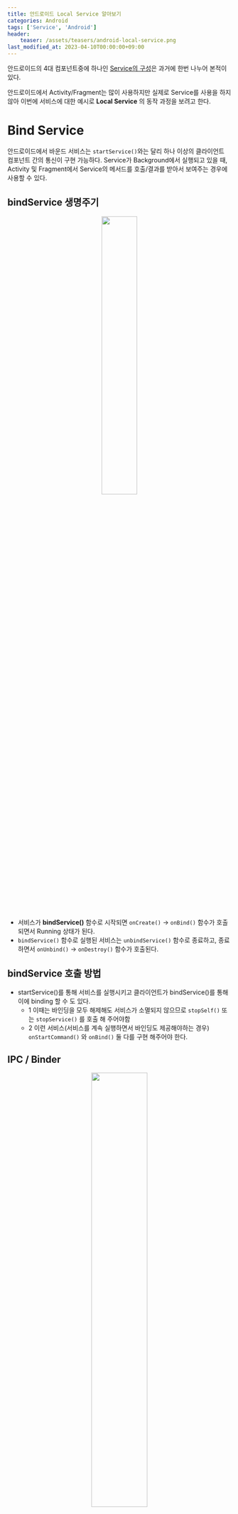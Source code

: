 ```yaml
---
title: 안드로이드 Local Service 알아보기
categories: Android
tags: ['Service', 'Android']
header:
    teaser: /assets/teasers/android-local-service.png
last_modified_at: 2023-04-10T00:00:00+09:00
---
```

안드로이드의 4대 컴포넌트중에 하나인 [Service의 구성](https://ppeper.github.io/android/service/)은 과거에 한번 나누어 본적이 있다. 

안드로이드에서 Activity/Fragment는 많이 사용하지만 실제로 Service를 사용을 하지 않아 이번에 서비스에 대한 예시로 __Local  Service__ 의 동작 과정을 보려고 한다.

# Bind Service
안드로이드에서 바운드 서비스는 `startService()`와는 달리 하나 이상의 클라이언트 컴포넌트 간의 통신이 구현 가능하다. 
Service가 Background에서 실행되고 있을 때, Activity 및 Fragment에서 Service의 메서드를 호출/결과를 받아서 보여주는 경우에 사용할 수 있다.

## bindService 생명주기
<p align="center"><img src="https://user-images.githubusercontent.com/63226023/150674329-805df55b-0cde-4a26-915a-1cc42fb9343a.png" width="40%"></p>

- 서비스가 __bindService()__ 함수로 시작되면 `onCreate()` -> `onBind()` 함수가 호출되면서 Running 상태가 된다.
- `bindService()` 함수로 실행된 서비스는 `unbindService()` 함수로 종료하고, 종료하면서 `onUnbind()` -> `onDestroy()` 함수가 호출된다.

## bindService 호출 방법

- startService()를 통해 서비스를 실행시키고 클라이언트가 bindService()를 통해 이에 binding 할 수 도 있다.
    - 1 이때는 바인딩을 모두 해제해도 서비스가 소멸되지 않으므로 `stopSelf()` 또는 `stopService()` 를 호출 해 주어야함
    - 2 이런 서비스(서비스를 계속 실행하면서 바인딩도 제공해야하는 경우) `onStartCommand()` 와 `onBind()` 둘 다를 구현 해주어야 한다.

## IPC / Binder
<p align="center"><img src="https://user-images.githubusercontent.com/63226023/230884520-c4d718d9-696c-4d99-a7da-60a3ae834b87.png" width="50%"></p>

- IPC (Inter Process Communication)
    - 프로세스 통신, 리눅스 커널에서 Binder를 이용하여 프로세스간 메시지를 주고 받도록 구현되어 있다.
    - 안드로이드는 리눅스 커널을 기반으로 만들어져 있으므로, process는 kernel 내부의 일정 공간을 공유하여 함수를 호출하며 이를 Binder Driver가 수행한다.

- Binder는 데이터를 parcel 형태로 전달하기 때문에 안드로이드에서는 `parcelable` 클래스를 활용한다.

---

# Local Service
- Local에서 사용할 `BoundService.kt`를 작성한다.

```kotlin
class BoundService: Service() {
    private lateinit var myBinder: MyLocalBinder

    // Foreground Service가 아니면 Bind Serice에서 사용할 Binder를 리턴
    override fun onBind(intent: Intent?): IBinder {
        myBinder = MyLocalBinder()
        return myBinder
    }

    // 부를 함수를 생성
    fun getCurrentTime(): String {
        val dateFormat = SimpleDateFormat("HH:mm:ss MM/dd/yyyy", Locale.KOREA)
        dateFormat.timeZone = TimeZone.getTimeZone("Asia/Seoul")
        return dateFormat.format(Date())
    }

    // 외부면 Binder로 할 수 없음
    /**
     * Binder 는 IBinder 의 구현체로 onBind 를 통해 서비스 클라이언트에게 전달
     * 되며 클라이언트는 이 객체를 이용해 서비스에 선언된 기능을 호출
     */
    inner class MyLocalBinder: Binder() {
        // 외부 객체인 BoundService 객체를 반환하는 함수
        fun getService() = this@BoundService
    }
}
```

- service를 사용하기 위해 AndroidManifest.xml 파일에 service를 작성해 준다.

```xml
<service
    android:name="com.test.service.BoundService"
    android:enabled="true"
    android:exported="true" />
```

- 서비스를 바인딩하고자 하는 Activity 파일을 생성한다.

```kotlin
class BindActivity : AppCompatActivity() {

    private lateinit var myService: BoundService
    private var isBound = false

    /**
     * 서비스가 반환한 바인더 객체(service: IBinder)를 이용하여
     * 서비스에 접속하거나 접속을 종료하는 ServiceConnection 객체를 활용한다.
     */
    private val conn = object : ServiceConnection {
        override fun onServiceConnected(name: ComponentName?, service: IBinder?) {
            val binder = service as BoundService.MyLocalBinder
            myService = binder.getService()
            isBound = true
        }

        override fun onServiceDisconnected(name: ComponentName?) {
            isBound = false
        }
    }
}
```
서비스에서 반환할 `IBinder` 객체를 사용하기 위해 __ServiceConnection__ 의 서브 클래스를 구현하여 서비스의 연결 및 종료하는 코드를 작성하여 사용할 수 있다.

```kotlin
override fun onStart() {
    super.onStart()
    Intent(this, BoundService::class.java).also { intent ->
        bindService(intent, conn, Context.BIND_AUTO_CREATE)
    }
}

override fun onDestroy() {
    super.onDestroy()
    if (isBound) {
        unbindService(conn)
        isBound = false
    }
}

private lateinit var binding : ActivityBindBinding
override fun onCreate(savedInstanceState: Bundle?) {
    super.onCreate(savedInstanceState)
    binding = ActivityBindBinding.inflate(layoutInflater)
    setContentView(binding.root)

    binding.button.setOnClickListener {
        // 서비스에 있는 함수인 getCurrentTime 가져오기
        if (isBound) {
            val result = myService.getCurrentTime()
            binding.textView.text = result
        }
    }
}
```
- onStart()에서 isBound가 아직 안되었자면 bindService()를 호출하여 생성한 BoundService를 연결 시켜 준다.
- onDestroy()에서 Activity가 종료되었다면 unbindService로 바인딩된 서비스 연결을 해제한다.

해당 xml의 버튼을 누르게 되면 서비스에서 getCurrentTime()을 호출하여 현재 시간을 보여주게 된다.

<img src="https://user-images.githubusercontent.com/63226023/230888917-1be3b7b0-1a65-46dc-9830-6e56ee68442c.png">
---